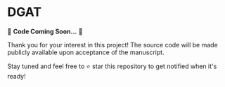 # DGAT

🚧 **Code Coming Soon...** 🚧

Thank you for your interest in this project! The source code will be made publicly available upon acceptance of the manuscript.

Stay tuned and feel free to ⭐ star this repository to get notified when it's ready!
